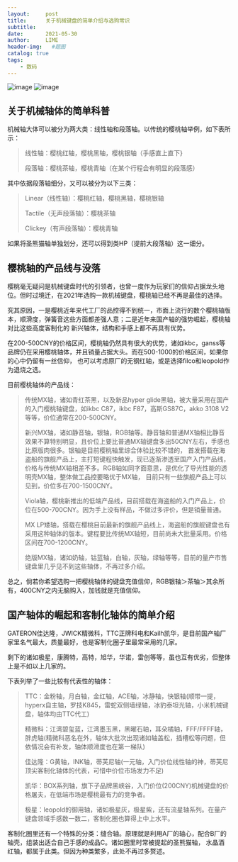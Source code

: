 ```yaml
---
layout:     post
title:      关于机械键盘的简单介绍与选购常识
subtitle:   
date:       2021-05-30
author:     LIME
header-img:   #题图
catalog: true
tags:
    - 数码
---
```


![image](https://user-images.githubusercontent.com/66418754/120089772-edab9200-c12f-11eb-87a0-6e16eb2f2ff8.png)
![image](https://user-images.githubusercontent.com/66418754/120089775-f1d7af80-c12f-11eb-978c-5c49f4d91ced.png)

## 关于机械轴体的简单科普
机械轴大体可以被分为两大类：线性轴和段落轴。以传统的樱桃轴举例，如下表所示：
> 线性轴：樱桃红轴，樱桃黑轴，樱桃银轴（手感直上直下}
>
> 段落轴：樱桃茶轴，樱桃青轴（在某个行程会有明显的段落感）

其中依据段落轴细分，又可以被分为以下三类：
> Linear（线性轴）：樱桃红轴，樱桃黑轴，樱桃银轴
> 
> Tactile（无声段落轴）：樱桃茶轴
>
>Clickey（有声段落轴）：樱桃青轴

如果将圣熊猫轴单独划分，还可以得到类HP（提前大段落轴）这一细分。
## 樱桃轴的产品线与没落
樱桃毫无疑问是机械键盘时代的引领者，也曾一度作为玩家们的信仰占据龙头地位。但时过境迁，在2021年选购一款机械键盘，樱桃轴已经不再是最佳的选择。

究其原因，一是樱桃近年来代工厂的品控得不到统一，市面上流行的数个樱桃轴版本，顺滑度，弹簧音这些方面都差强人意；二是近年来国产轴的强势崛起，樱桃轴对比这些高度客制化的
新兴轴体，结构和手感上都不再具有优势。

在200-500CNY的价格区间，樱桃轴仍然具有很大的优势，诸如ikbc，ganss等品牌仍在采用樱桃轴体，并且销量占据大头。而在500-1000的价格区间，如果你的心中仍留有一丝信仰，
也可以考虑原厂的无钢红轴，或是选择filco和leopold作为退烧之选。

目前樱桃轴体的产品线：
> 传统MX轴，诸如青红茶黑，以及新品hyper glide黑轴，被大量采用在国产的入门樱桃轴键盘，如ikbc C87，ikbc F87，高斯GS87C，akko 3108 V2等等，价位通常在200-500CNY。
>
> 新兴MX轴，诸如静音轴，银轴，RGB轴等。静音轴和普通MX轴相比静音效果不算特别明显，且价位上要比普通MX轴键盘多出50CNY左右，手感也比原版肉很多。银轴是目前樱桃轴里综合体验比较不错的，
> 首发搭载在海盗船的旗舰产品上，主打短键程快触发，现已逐渐渗透至国产入门产品线，价格与传统MX轴相差不多。RGB轴如同字面意思，是优化了导光性能的透明壳MX轴，整体做工品控要略优于MX轴，
> 目前只有一些旗舰产品上可以见到，价位多在700-1500CNY。
> 
> Viola轴，樱桃新推出的低端产品线，目前搭载在海盗船的入门产品上，价位在500-700CNY。因为手上没有样品，不做过多评价，但是销量普通。
> 
> MX LP矮轴，搭载在樱桃目前最新的旗舰产品线上，海盗船的旗舰键盘也有采用这种轴体的版本。键程要比传统MX轴短，目前尚未大批量采用。价格区间在700-1200CNY。
> 
> 绝版MX轴，诸如奶轴，钴蓝轴，白轴，灰轴，绿轴等等，目前的量产市售键盘里几乎见不到这些轴体，不再过多介绍。

总之，倘若你希望选购一把樱桃轴体的键盘充值信仰，RGB银轴＞茶轴＞其余所有，400CNY之内无脑购入，加钱就是充值信仰。
## 国产轴体的崛起和客制化轴体的简单介绍
GATERON佳达隆，JWICK精微科，TTC正牌科电和Kailh凯华，是目前国产轴厂家里名气最大，质量最好，也是客制化圈子里最常采用的几家。

剩下的诸如极星，康腾特，高特，旭华，华诺，雷创等等，虽也互有优劣，但整体上是不如以上几家的。

下表列举了一些比较有代表性的轴体：
> TTC：金粉轴，月白轴，金红轴，ACE轴，冰静轴，快银轴(顺带一提，hyperx自主轴，罗技K845，雷蛇双侧墙绿轴，冰豹泰坦光轴，小米机械键盘，轴体均由TTC代工)
> 
> 精微科：江湾碧玺蓝，江湾墨玉黑，黑曜石轴，耳朵橘轴，FFF/FFFF轴，胖虎轴(精微科恶名在外，轴体大批次出现诸如轴盖松，插槽松等问题，但依情况会有补发，轴体顺滑度也在第一梯队)
> 
> 佳达隆：G黄轴，INK轴，蒂芙尼轴(一元轴，入门价位线性轴的神，蒂芙尼顶尖客制化轴体的代表，可惜中价位市场发力不足)
> 
> 凯华：BOX系列轴，旗下子品牌黑峡谷，入门价位(200CNY)机械键盘的价格屠夫，在低端市场是樱桃最有力的竞争者。
>
> 极星：leopold的御用轴，诸如极星灰，极星紫，还有流星轴系列。在量产键盘领域手感数一数二，客制化圈也算得上中上水平。

客制化圈里还有一个特殊的分类：缝合轴。原理就是利用A厂的轴心，配合B厂的轴壳，组装出适合自己手感的成品C。诸如圈里时常被提起的圣熊猫轴，
水晶酒红轴，都属于此类。但因为种类繁多，此处不再过多赘述。
